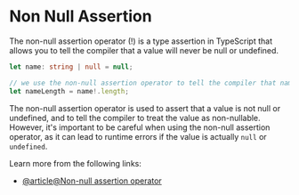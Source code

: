 # Non Null Assertion

The non-null assertion operator (!) is a type assertion in TypeScript that allows you to tell the compiler that a value will never be null or undefined.

```typescript
let name: string | null = null;

// we use the non-null assertion operator to tell the compiler that name will never be null
let nameLength = name!.length;
```

The non-null assertion operator is used to assert that a value is not null or undefined, and to tell the compiler to treat the value as non-nullable. However, it's important to be careful when using the non-null assertion operator, as it can lead to runtime errors if the value is actually `null` or `undefined`.

Learn more from the following links:

- [@article@Non-null assertion operator](https://www.typescriptlang.org/docs/handbook/release-notes/typescript-2-0.html#non-null-assertion-operator)
